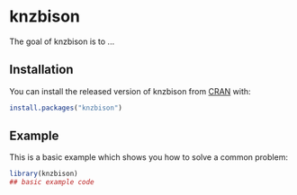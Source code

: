 
# knzbison

<!-- badges: start -->
<!-- badges: end -->

The goal of knzbison is to ...

## Installation

You can install the released version of knzbison from [CRAN](https://CRAN.R-project.org) with:

``` r
install.packages("knzbison")
```

## Example

This is a basic example which shows you how to solve a common problem:

``` r
library(knzbison)
## basic example code
```

